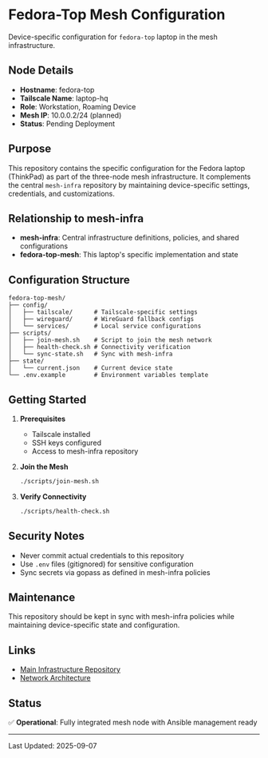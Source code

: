 # Fedora-Top Mesh Configuration

Device-specific configuration for `fedora-top` laptop in the mesh infrastructure.

## Node Details

- **Hostname**: fedora-top
- **Tailscale Name**: laptop-hq
- **Role**: Workstation, Roaming Device
- **Mesh IP**: 10.0.0.2/24 (planned)
- **Status**: Pending Deployment

## Purpose

This repository contains the specific configuration for the Fedora laptop (ThinkPad) as part of the three-node mesh infrastructure. It complements the central `mesh-infra` repository by maintaining device-specific settings, credentials, and customizations.

## Relationship to mesh-infra

- **mesh-infra**: Central infrastructure definitions, policies, and shared configurations
- **fedora-top-mesh**: This laptop's specific implementation and state

## Configuration Structure

```
fedora-top-mesh/
├── config/
│   ├── tailscale/      # Tailscale-specific settings
│   ├── wireguard/      # WireGuard fallback configs
│   └── services/       # Local service configurations
├── scripts/
│   ├── join-mesh.sh    # Script to join the mesh network
│   ├── health-check.sh # Connectivity verification
│   └── sync-state.sh   # Sync with mesh-infra
├── state/
│   └── current.json    # Current device state
└── .env.example        # Environment variables template
```

## Getting Started

1. **Prerequisites**
   - Tailscale installed
   - SSH keys configured
   - Access to mesh-infra repository

2. **Join the Mesh**
   ```bash
   ./scripts/join-mesh.sh
   ```

3. **Verify Connectivity**
   ```bash
   ./scripts/health-check.sh
   ```

## Security Notes

- Never commit actual credentials to this repository
- Use `.env` files (gitignored) for sensitive configuration
- Sync secrets via gopass as defined in mesh-infra policies

## Maintenance

This repository should be kept in sync with mesh-infra policies while maintaining device-specific state and configuration.

## Links

- [Main Infrastructure Repository](https://github.com/verlyn13/mesh-infra)
- [Network Architecture](https://github.com/verlyn13/mesh-infra/blob/main/docs/_grounding/facts.yml)

## Status

✅ **Operational**: Fully integrated mesh node with Ansible management ready

---

Last Updated: 2025-09-07